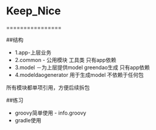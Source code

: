 # Keep_Nice 
================

##结构
- 1.app-上层业务 
- 2.common - 公用模块 工具类 只有app依赖 
- 3.model －为上层提供model greendao生成 只有app依赖 
- 4.modeldaogenerator 用于生成model 不依赖于任何包 

所有模块都单项引用，方便后续拆包

##练习
- groovy简单使用 - info.groovy
- gradle使用
